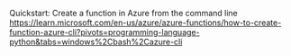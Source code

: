 Quickstart: Create a function in Azure from the command line
https://learn.microsoft.com/en-us/azure/azure-functions/how-to-create-function-azure-cli?pivots=programming-language-python&tabs=windows%2Cbash%2Cazure-cli